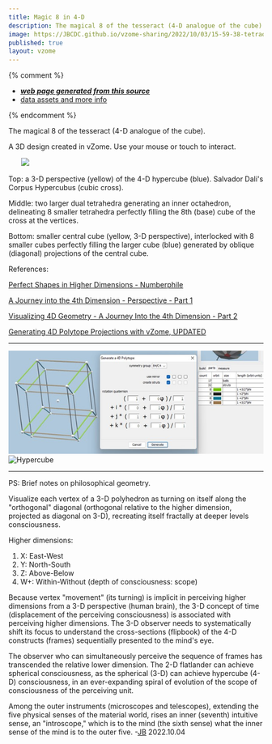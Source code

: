 ```yaml
---
title: Magic 8 in 4-D
description: The magical 8 of the tesseract (4-D analogue of the cube).    
image: https://JBCDC.github.io/vzome-sharing/2022/10/03/15-59-38-tetraoctacube/tetraoctacube.png
published: true
layout: vzome
---
```


{% comment %}
 - [***web page generated from this source***](<https://JBCDC.github.io/vzome-sharing/2022/10/03/tetraoctacube-15-59-38.html>)
 - [data assets and more info](<https://github.com/JBCDC/vzome-sharing/tree/main/2022/10/03/15-59-38-tetraoctacube/>)
 
{% endcomment %}

The magical 8 of the tesseract (4-D analogue of the cube).      

A 3D design created in vZome.  Use your mouse or touch to interact.

<vzome-viewer style="width: 87%; height: 60vh; margin: 5%"
       src="https://JBCDC.github.io/vzome-sharing/2022/10/03/15-59-38-tetraoctacube/tetraoctacube.vZome" >
  <img src="https://JBCDC.github.io/vzome-sharing/2022/10/03/15-59-38-tetraoctacube/tetraoctacube.png" />
</vzome-viewer>

Top: a 3-D perspective (yellow) of the 4-D hypercube (blue). Salvador Dali's Corpus Hypercubus (cubic cross).   

Middle: two larger dual tetrahedra generating an inner octahedron, delineating 8 smaller tetrahedra perfectly filling the 8th (base) cube of the cross at the vertices.   

Bottom: smaller central cube (yellow, 3-D perspective), interlocked with 8 smaller cubes perfectly filling the larger cube (blue) generated by oblique (diagonal) projections of the central cube.  

References: 

[Perfect Shapes in Higher Dimensions - Numberphile](https://www.youtube.com/watch?v=2s4TqVAbfz4)

[A Journey into the 4th Dimension - Perspective - Part 1](https://www.youtube.com/watch?v=4TI1onWI_IM)  

[Visualizing 4D Geometry - A Journey Into the 4th Dimension - Part 2](https://www.youtube.com/watch?v=4URVJ3D8e8k)  

[Generating 4D Polytope Projections with vZome, UPDATED](https://www.youtube.com/watch?v=b0W_MReU3aA)

***  

![Hypercube](https://github.com/JBCDC/vzome-sharing/blob/main/vZomeHC.jpg)  
![Hypercube](/../vzome-sharing/blob/main/vZomeHC.jpg) 

***  

PS: Brief notes on philosophical geometry.

Visualize each vertex of a 3-D polyhedron as turning on itself along the "orthogonal" diagonal (orthogonal relative to the higher dimension, projected as diagonal on 3-D), recreating itself fractally at deeper levels consciousness. 

Higher dimensions: 
1. X: East-West
2. Y: North-South
3. Z: Above-Below
4. W+: Within-Without (depth of consciousness: scope)

Because vertex "movement" (its turning) is implicit in perceiving higher dimensions from a 3-D perspective (human brain), the 3-D concept of time (displacement of the perceiving consciousness) is associated with perceiving higher dimensions. The 3-D observer needs to systematically shift its focus to understand the cross-sections (flipbook) of the 4-D constructs (frames) sequentially presented to the mind's eye. 

The observer who can simultaneously perceive the sequence of frames has transcended the relative lower dimension. The 2-D flatlander can achieve spherical consciousness, as the spherical (3-D) can achieve hypercube (4-D) consciousness, in an ever-expanding spiral of evolution of the scope of consciousness of the perceiving unit.
   
Among the outer instruments (microscopes and telescopes), extending the five physical senses of the material world, rises an inner (seventh) intuitive sense, an "introscope," which is to the mind (the sixth sense) what the inner sense of the mind is to the outer five. -[JB](https://agniyoga.info/2022/08/22/the-practice-of-the-presence/) 2022.10.04





